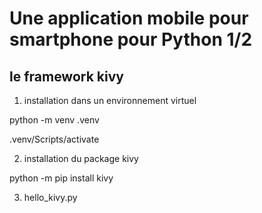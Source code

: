 # Une application mobile pour smartphone pour Python 1/2

## le framework kivy

1. installation dans un environnement virtuel

python -m venv .venv

.venv/Scripts/activate

2. installation du package kivy

python -m pip install kivy

3. hello_kivy.py

